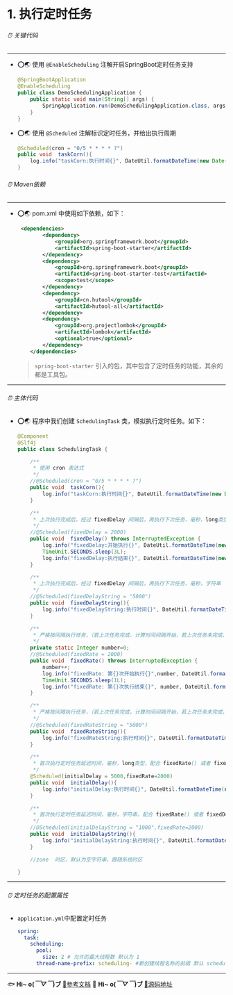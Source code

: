# 1. 执行定时任务
###### ⏰ 关键代码<span id="关键代码"></span>
---
- ⭕🌏 使用 `@EnableScheduling` 注解开启SpringBoot定时任务支持
    ```java
    @SpringBootApplication
    @EnableScheduling
    public class DemoSchedulingApplication {
        public static void main(String[] args) {
            SpringApplication.run(DemoSchedulingApplication.class, args);
        }
    }
    ```
- ⭕🌏 使用 `@Scheduled` 注解标识定时任务，并给出执行周期
    ```java
    @Scheduled(cron = "0/5 * * * * ?")
    public void  taskCorn(){
        log.info("taskCorn:执行时间{}", DateUtil.formatDateTime(new Date()));
    }
    ```

###### ⏰ Maven依赖<span id="Maven依赖"></span>
---
- ⭕🌏 pom.xml 中使用如下依赖，如下：
   ```xml
    <dependencies>
           <dependency>
               <groupId>org.springframework.boot</groupId>
               <artifactId>spring-boot-starter</artifactId>
           </dependency>
           <dependency>
               <groupId>org.springframework.boot</groupId>
               <artifactId>spring-boot-starter-test</artifactId>
               <scope>test</scope>
           </dependency>
           <dependency>
               <groupId>cn.hutool</groupId>
               <artifactId>hutool-all</artifactId>
           </dependency>
           <dependency>
               <groupId>org.projectlombok</groupId>
               <artifactId>lombok</artifactId>
               <optional>true</optional>
           </dependency>
       </dependencies>
   ```
  >  `spring-boot-starter` 引入的包，其中包含了定时任务的功能，其余的都是工具包。
---
###### ⏰ 主体代码<span id="测试主体代码"></span>
- ⭕🌏 程序中我们创建 `SchedulingTask` 类，模拟执行定时任务。如下：
    ```java
    @Component
    @Slf4j
    public class SchedulingTask {

        /**
         * 使用 cron 表达式
         */
        //@Scheduled(cron = "0/5 * * * * ?")
        public void  taskCorn(){
            log.info("taskCorn:执行时间{}", DateUtil.formatDateTime(new Date()));
        }

        /**
         * 上次执行完成后，经过 fixedDelay 间隔后，再执行下次任务，毫秒，long类型
         */
        //@Scheduled(fixedDelay = 2000)
        public void  fixedDelay() throws InterruptedException {
            log.info("fixedDelay:开始执行{}", DateUtil.formatDateTime(new Date()));
            TimeUnit.SECONDS.sleep(3L);
            log.info("fixedDelay:执行结束{}", DateUtil.formatDateTime(new Date()));
        }

        /**
         * 上次执行完成后，经过 fixedDelay 间隔后，再执行下次任务，毫秒，字符串
         */
        //@Scheduled(fixedDelayString = "5000")
        public void  fixedDelayString(){
            log.info("fixedDelayString:执行时间{}", DateUtil.formatDateTime(new Date()));
        }

        /**
         * 严格按间隔执行任务，（若上次任务完成，计算时间间隔开始，若上次任务未完成，则直接开始队列中的任务），毫秒，long类型
         */
        private static Integer number=0;
        //@Scheduled(fixedRate = 2000)
        public void  fixedRate() throws InterruptedException {
            number++;
            log.info("fixedRate: 第{}次开始执行{}",number, DateUtil.formatDateTime(new Date()));
            TimeUnit.SECONDS.sleep(1L);
            log.info("fixedRate: 第{}次执行结束{}", number, DateUtil.formatDateTime(new Date()));
        }

        /**
         * 严格按间隔执行任务，（若上次任务完成，计算时间间隔开始，若上次任务未完成，则直接开始队列中的任务），毫秒，字符串
         */
        //@Scheduled(fixedRateString = "5000")
        public void  fixedRateString(){
            log.info("fixedRateString:执行时间{}", DateUtil.formatDateTime(new Date()));
        }

        /**
         * 首次执行定时任务延迟时间，毫秒，long类型，配合 fixedRate() 或者 fixedDelay() 使用.
         */
        @Scheduled(initialDelay = 5000,fixedRate=2000)
        public void  initialDelay(){
            log.info("initialDelay:执行时间{}", DateUtil.formatDateTime(new Date()));
        }

        /**
         * 首次执行定时任务延迟时间，毫秒，字符串，配合 fixedRate() 或者 fixedDelay() 使用.
         */
        //@Scheduled(initialDelayString = "1000",fixedRate=2000)
        public void  initialDelayString(){
            log.info("initialDelayString:执行时间{}", DateUtil.formatDateTime(new Date()));
        }

        //zone  时区，默认为空字符串，跟随系统时区

    }
    ```
---    
###### ⏰ 定时任务的配置属性<span id="定时任务的配置属性"></span>
- `application.yml`中配置定时任务
    ```yml
    spring:
      task:
        scheduling:
          pool:
            size: 2 # 允许的最大线程数 默认为 1
          thread-name-prefix: scheduling- #新创建线程名称的前缀 默认 scheduling-
    ```
--- 
🐟 <strong> Hi~ o(*￣▽￣*)ブ <span id="参考"> </strong><a  target="_blank" href="https://docs.spring.io/spring-boot/docs/2.1.0.RELEASE/reference/htmlsingle/#boot-features-task-execution-scheduling">🌱参考文档</a>
🐋 <strong> Hi~ o(*￣▽￣*)ブ <span id="源码地址"> </strong><a  target="_blank" href="https://github.com/SpanishSoap/spring-boot-ohbee">🌱源码地址</a>